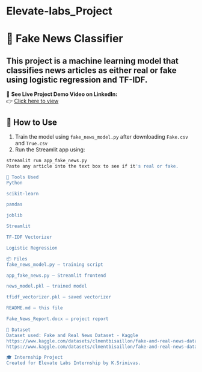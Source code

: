 # Elevate-labs_Project
# 🧪 Fake News Classifier

This project is a machine learning model that classifies news articles as either real or fake using logistic regression and TF-IDF.
---
🔗 **See Live Project Demo Video on LinkedIn:**  
👉 [Click here to view](https://www.linkedin.com/posts/kaldhendi-srinivas-45a4142a5_fake-news-classifier-sharing-that-i-activity-7341707517837643776-y-6a?utm_source=share&utm_medium=member_desktop&rcm=ACoAAEmQ7oYBTurbo2wrP-HeMWCm8UWMaoXH7h4)


## 🚀 How to Use

1. Train the model using `fake_news_model.py` after downloading `Fake.csv` and `True.csv`
2. Run the Streamlit app using:

```bash
streamlit run app_fake_news.py
Paste any article into the text box to see if it's real or fake.

🧠 Tools Used
Python

scikit-learn

pandas

joblib

Streamlit

TF-IDF Vectorizer

Logistic Regression

📦 Files
fake_news_model.py – training script

app_fake_news.py – Streamlit frontend

news_model.pkl – trained model

tfidf_vectorizer.pkl – saved vectorizer

README.md – this file

Fake_News_Report.docx – project report

📌 Dataset
Dataset used: Fake and Real News Dataset - Kaggle
https://www.kaggle.com/datasets/clmentbisaillon/fake-and-real-news-dataset?select=Fake.csv
https://www.kaggle.com/datasets/clmentbisaillon/fake-and-real-news-dataset?select=True.csv

🎓 Internship Project
Created for Elevate Labs Internship by K.Srinivas.







